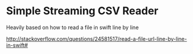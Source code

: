 # Simple Streaming CSV Reader

Heavily based on how to read a file in swift line by line

http://stackoverflow.com/questions/24581517/read-a-file-url-line-by-line-in-swift#


